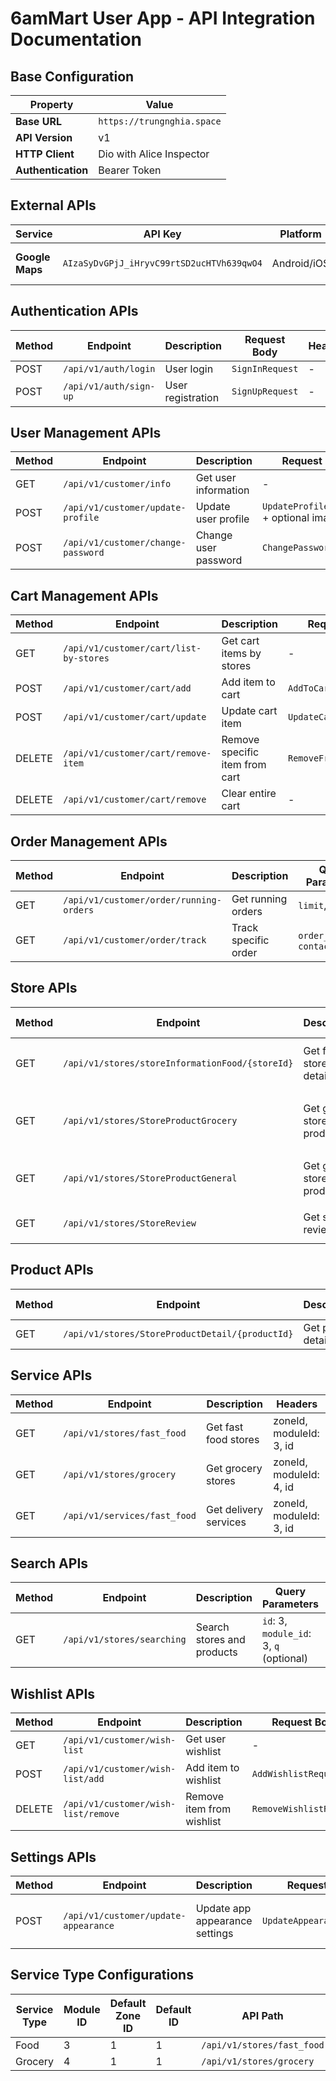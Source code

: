 # 6amMart User App - API Integration Documentation

## Base Configuration

| Property           | Value                      |
| ------------------ | -------------------------- |
| **Base URL**       | `https://trungnghia.space` |
| **API Version**    | v1                         |
| **HTTP Client**    | Dio with Alice Inspector   |
| **Authentication** | Bearer Token               |

## External APIs

| Service         | API Key                                   | Platform    | Usage                   |
| --------------- | ----------------------------------------- | ----------- | ----------------------- |
| **Google Maps** | `AIzaSyDvGPjJ_iHryvC99rtSD2ucHTVh639qwO4` | Android/iOS | Maps, Location Services |

## Authentication APIs

| Method | Endpoint               | Description       | Request Body    | Headers |
| ------ | ---------------------- | ----------------- | --------------- | ------- |
| POST   | `/api/v1/auth/login`   | User login        | `SignInRequest` | -       |
| POST   | `/api/v1/auth/sign-up` | User registration | `SignUpRequest` | -       |

## User Management APIs

| Method | Endpoint                           | Description          | Request Body                            | Headers       |
| ------ | ---------------------------------- | -------------------- | --------------------------------------- | ------------- |
| GET    | `/api/v1/customer/info`            | Get user information | -                                       | Authorization |
| POST   | `/api/v1/customer/update-profile`  | Update user profile  | `UpdateProfileRequest` + optional image | Authorization |
| POST   | `/api/v1/customer/change-password` | Change user password | `ChangePasswordRequest`                 | Authorization |

## Cart Management APIs

| Method | Endpoint                               | Description                    | Request Body            | Headers                    |
| ------ | -------------------------------------- | ------------------------------ | ----------------------- | -------------------------- |
| GET    | `/api/v1/customer/cart/list-by-stores` | Get cart items by stores       | -                       | Authorization              |
| POST   | `/api/v1/customer/cart/add`            | Add item to cart               | `AddToCartRequest`      | Authorization, moduleId: 1 |
| POST   | `/api/v1/customer/cart/update`         | Update cart item               | `UpdateCartRequest`     | Authorization              |
| DELETE | `/api/v1/customer/cart/remove-item`    | Remove specific item from cart | `RemoveFromCartRequest` | Authorization              |
| DELETE | `/api/v1/customer/cart/remove`         | Clear entire cart              | -                       | Authorization              |

## Order Management APIs

| Method | Endpoint                                | Description          | Query Parameters             | Headers       |
| ------ | --------------------------------------- | -------------------- | ---------------------------- | ------------- |
| GET    | `/api/v1/customer/order/running-orders` | Get running orders   | `limit`, `offset`            | Authorization |
| GET    | `/api/v1/customer/order/track`          | Track specific order | `order_id`, `contact_number` | Authorization |

## Store APIs

| Method | Endpoint                                        | Description                | Path/Query Parameters                                                                          | Headers |
| ------ | ----------------------------------------------- | -------------------------- | ---------------------------------------------------------------------------------------------- | ------- |
| GET    | `/api/v1/stores/storeInformationFood/{storeId}` | Get food store details     | `storeId` (path), `popular_limit`, `category_item_limit`, `category_item_offset`               | -       |
| GET    | `/api/v1/stores/StoreProductGrocery`            | Get grocery store products | `store_id`, `category_limit`, `category_offset`, `category_item_limit`, `category_item_offset` | -       |
| GET    | `/api/v1/stores/StoreProductGeneral`            | Get general store products | `store_id`, `menu_limit`, `menu_offset`, `menu_category_id` (optional)                         | -       |
| GET    | `/api/v1/stores/StoreReview`                    | Get store reviews          | `store_id`, `reviews_limit`, `reviews_offset`                                                  | -       |

## Product APIs

| Method | Endpoint                                        | Description         | Path Parameters | Headers |
| ------ | ----------------------------------------------- | ------------------- | --------------- | ------- |
| GET    | `/api/v1/stores/StoreProductDetail/{productId}` | Get product details | `productId`     | -       |

## Service APIs

| Method | Endpoint                     | Description           | Headers                 |
| ------ | ---------------------------- | --------------------- | ----------------------- |
| GET    | `/api/v1/stores/fast_food`   | Get fast food stores  | zoneId, moduleId: 3, id |
| GET    | `/api/v1/stores/grocery`     | Get grocery stores    | zoneId, moduleId: 4, id |
| GET    | `/api/v1/services/fast_food` | Get delivery services | zoneId, moduleId: 3, id |

## Search APIs

| Method | Endpoint                   | Description                | Query Parameters                        | Headers |
| ------ | -------------------------- | -------------------------- | --------------------------------------- | ------- |
| GET    | `/api/v1/stores/searching` | Search stores and products | `id`: 3, `module_id`: 3, `q` (optional) | -       |

## Wishlist APIs

| Method | Endpoint                            | Description               | Request Body            | Headers                    |
| ------ | ----------------------------------- | ------------------------- | ----------------------- | -------------------------- |
| GET    | `/api/v1/customer/wish-list`        | Get user wishlist         | -                       | Authorization, zoneId: [1] |
| POST   | `/api/v1/customer/wish-list/add`    | Add item to wishlist      | `AddWishlistRequest`    | Authorization, zoneId: [1] |
| DELETE | `/api/v1/customer/wish-list/remove` | Remove item from wishlist | `RemoveWishlistRequest` | Authorization, zoneId: [1] |

## Settings APIs

| Method | Endpoint                             | Description                    | Request Body              | Headers                           |
| ------ | ------------------------------------ | ------------------------------ | ------------------------- | --------------------------------- |
| POST   | `/api/v1/customer/update-appearance` | Update app appearance settings | `UpdateAppearanceRequest` | Authorization, X-localization: zn |

## Service Type Configurations

| Service Type | Module ID | Default Zone ID | Default ID | API Path                   |
| ------------ | --------- | --------------- | ---------- | -------------------------- |
| Food         | 3         | 1               | 1          | `/api/v1/stores/fast_food` |
| Grocery      | 4         | 1               | 1          | `/api/v1/stores/grocery`   |
